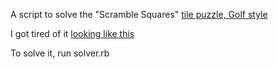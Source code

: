 A script to solve the "Scramble Squares" [tile puzzle, Golf style](http://www.b-dazzle.com/puzzdetail.asp?PuzzID=52&CategoryName=Hobbies%20and%20Activities%20Puzzles&CatID=8)

I got tired of it [looking like this](http://twitpic.com/3jzmwa)

To solve it, run solver.rb
